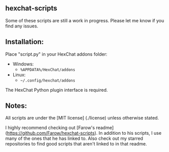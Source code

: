 hexchat-scripts
---------------
Some of these scripts are still a work in progress. Please let me know if you find any issues.

Installation:
-------------
Place "script.py" in your HexChat addons folder:

* Windows:
    * `%APPDATA%/HexChat/addons`
* Linux:
    * `~/.config/hexchat/addons`

The HexChat Python plugin interface is required.

Notes:
------
All scripts are under the [MIT license] (./license) unless otherwise stated.

I highly recommend checking out [Farow's readme] (https://github.com/Farow/hexchat-scripts). In addition to his scripts, I use many of the ones that he has linked to. Also check out my starred repositories to find good scripts that aren't linked to in that readme.